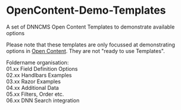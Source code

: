 # OpenContent-Demo-Templates
A set of DNNCMS Open Content Templates to demonstrate available options

Please note that these templates are only focussed at demonstrating options in [Open Content](https://opencontent.readme.io/).
They are not "ready to use Templates".

Foldername organisation:<br>
01.xx Field Definition Options<br>
02.xx Handlbars Examples<br>
03.xx Razor Examples<br>
04.xx Additional Data<br>
05.xx Filters, Order etc.<br>
06.xx DNN Search integration<br>

